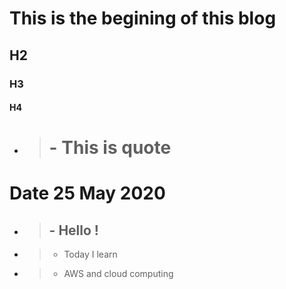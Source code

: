 # This is the begining of this blog

## H2

### H3

#### H4

- > # - This is quote


# Date 25 May 2020
- > ## - Hello !
- > - Today I learn 
- > - AWS and cloud computing 
